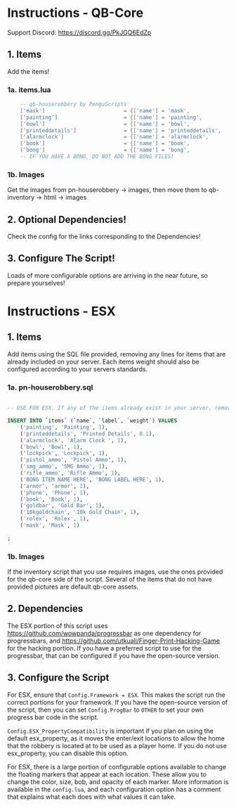 # Instructions - QB-Core
Support Discord: https://discord.gg/PkJGQ6EdZp
## 1. Items
Add the items!
### 1a. items.lua
```lua
	-- qb-houserobbery by PenguScripts
	['mask'] 			 			 = {['name'] = 'mask', 							['label'] = 'Stone Mask', 				['weight'] = 5000, 		['type'] = 'item', 		['image'] = 'mask.png', 				['unique'] = true, 		['useable'] = false, 	['shouldClose'] = true,	   ['combinable'] = nil,   ['description'] = 'Expensive looking stone mask'},
	['painting'] 					 = {['name'] = 'painting', 						['label'] = 'Painting', 				['weight'] = 15000, 	['type'] = 'item', 		['image'] = 'painting.png', 			['unique'] = true, 		['useable'] = false, 	['shouldClose'] = true,	   ['combinable'] = nil,   ['description'] = 'Expensive looking painting'},
	['bowl'] 						 = {['name'] = 'bowl', 							['label'] = 'Bowl', 					['weight'] = 1000, 		['type'] = 'item', 		['image'] = 'bowl.png', 				['unique'] = true, 		['useable'] = false, 	['shouldClose'] = true,	   ['combinable'] = nil,   ['description'] = 'A bowl.'},
	['printeddetails'] 				 = {['name'] = 'printeddetails', 				['label'] = 'Printed Details', 			['weight'] = 100, 		['type'] = 'item', 		['image'] = 'printeddetails.png', 		['unique'] = true, 		['useable'] = false, 	['shouldClose'] = true,	   ['combinable'] = nil,   ['description'] = 'This is a code. Into what though?'},
	['alarmclock'] 					 = {['name'] = 'alarmclock', 					['label'] = 'Alarm Clock', 				['weight'] = 2000, 		['type'] = 'item', 		['image'] = 'alarmclock.png', 			['unique'] = true, 		['useable'] = false, 	['shouldClose'] = true,	   ['combinable'] = nil,   ['description'] = 'Beep Beep.'},
	['book'] 						 = {['name'] = 'book', 							['label'] = 'Book', 					['weight'] = 750, 		['type'] = 'item', 		['image'] = 'book.png', 				['unique'] = true, 		['useable'] = false, 	['shouldClose'] = true,	   ['combinable'] = nil,   ['description'] = 'This is for you Bookworm!'},
	['bong'] 						 = {['name'] = 'bong', 							['label'] = 'Bong', 					['weight'] = 1500, 		['type'] = 'item', 		['image'] = 'bong.png', 				['unique'] = true, 		['useable'] = true, 	['shouldClose'] = true,	   ['combinable'] = nil,   ['description'] = 'I choose green team!'},
	-- IF YOU HAVE A BONG, DO NOT ADD THE BONG FILES!

```
### 1b. Images
Get the images from pn-houserobbery -> images, then move them to qb-inventory -> html -> images
## 2. Optional Dependencies!
Check the config for the links corresponding to the Dependencies!

## 3. Configure The Script!
Loads of more configurable options are arriving in the near future, so prepare yourselves!

# Instructions - ESX

## 1. Items
Add items using the SQL file provided, removing any lines for items that are already included on your server. Each items weight should also be configured according to your servers standards. 
### 1a. pn-houserobbery.sql
```sql

-- USE FOR ESX. If any of the items already exist in your server, remove the line of SQL code pertaining to that item. --

INSERT INTO `items` (`name`, `label`, `weight`) VALUES
	('painting', 'Painting', 1),
    ('printeddetails', 'Printed Details', 0.1),
    ('alarmclock', 'Alarm Clock ', 1),
    ('bowl', 'Bowl', 1),
    ('lockpick', 'Lockpick', 1),
    ('pistol_ammo', 'Pistol Ammo', 1),
    ('smg_ammo', 'SMG Ammo', 1),
    ('rifle_ammo', 'Rifle Ammo', 1),
    ('BONG ITEM NAME HERE', 'BONG LABEL HERE', 1),
    ('armor', 'armor', 1),
    ('phone', 'Phone', 1),
    ('book', 'Book', 1),
    ('goldbar', 'Gold Bar', 1),
    ('10kgoldchain', '10k Gold Chain', 1),
    ('rolex', 'Rolex', 1),
    ('mask', 'Mask', 1)
    
;
```
### 1b. Images
If the inventory script that you use requires images, use the ones provided for the qb-core side of the script. Several of the items that do not have provided pictures are default qb-core assets.

## 2. Dependencies
The ESX portion of this script uses https://github.com/wowpanda/progressbar as one dependency for progressbars, and https://github.com/utkuali/Finger-Print-Hacking-Game for the hacking portion. If you have a preferred script to use for the progressbar, that can be configured if you have the open-source version. 

## 3. Configure the Script
For ESX, ensure that `Config.Framework = ESX`. This makes the script run the correct portions for your framework. If you have the open-source version of the script, then you can set `Config.ProgBar` to `OTHER` to set your own progress bar code in the script. 

`Config.ESX_PropertyCompatibility` is important if you plan on using the default esx_property, as it moves the enter/exit locations to allow the home that the robbery is located at to be used as a player home. If you do not use esx_property, you can disable this option. 

For ESX, there is a large portion of configurable options available to change the floating markers that appear at each location. These allow you to change the color, size, bob, and opacity of each marker. More information is available in the `config.lua`, and each configuration option has a comment that explains what each does with what values it can take. 